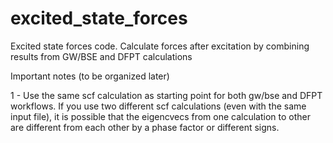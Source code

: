 # excited_state_forces
Excited state forces code. Calculate forces after excitation by combining results from GW/BSE and DFPT calculations



Important notes (to be organized later)

1 - Use the same scf calculation as starting point for both gw/bse and DFPT workflows. If you use two different scf calculations (even with the same input file), it is possible that the eigencvecs from one calculation to other are different from each other by a phase factor or different signs.
